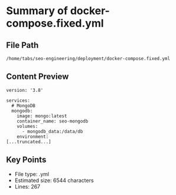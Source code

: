 # Summary of docker-compose.fixed.yml
  
## File Path
`/home/tabs/seo-engineering/deployment/docker-compose.fixed.yml`

## Content Preview
```
version: '3.8'

services:
  # MongoDB
  mongodb:
    image: mongo:latest
    container_name: seo-mongodb
    volumes:
      - mongodb_data:/data/db
    environment:
[...truncated...]
```

## Key Points
- File type: .yml
- Estimated size: 6544 characters
- Lines: 267
